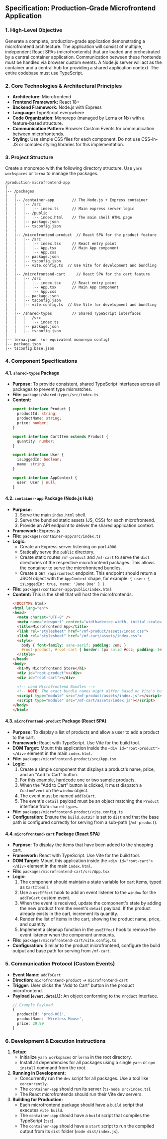 ## Specification: Production-Grade Microfrontend Application

### 1. High-Level Objective

Generate a complete, production-grade application demonstrating a microfrontend architecture. The application will consist of multiple, independent React SPAs (microfrontends) that are loaded and orchestrated by a central container application. Communication between these frontends must be handled via browser custom events. A Node.js server will act as the container and a central hub for providing a shared application context. The entire codebase must use TypeScript.

### 2. Core Technologies & Architectural Principles

*   **Architecture:** Microfrontend
*   **Frontend Framework:** React 18+
*   **Backend Framework:** Node.js with Express
*   **Language:** TypeScript everywhere
*   **Code Organization:** Monorepo (managed by Lerna or Nx) with a feature-based structure.
*   **Communication Pattern:** Browser Custom Events for communication between microfrontends.
*   **Styling:** Use simple CSS files for each component. Do not use CSS-in-JS or complex styling libraries for this implementation.

### 3. Project Structure

Create a monorepo with the following directory structure. Use `yarn workspaces` or `lerna` to manage the packages.

```text
/production-microfrontend-app
|
|-- /packages
|   |
|   |-- /container-app        // The Node.js + Express container
|   |   |-- /src
|   |   |   |-- index.ts      // Main express server logic
|   |   |-- /public
|   |   |   |-- index.html    // The main shell HTML page
|   |   |-- package.json
|   |   |-- tsconfig.json
|   |
|   |-- /microfrontend-product  // React SPA for the product feature
|   |   |-- /src
|   |   |   |-- index.tsx     // React entry point
|   |   |   |-- App.tsx       // Main App component
|   |   |   |-- App.css
|   |   |-- package.json
|   |   |-- tsconfig.json
|   |   |-- vite.config.ts  // Use Vite for development and bundling
|   |
|   |-- /microfrontend-cart     // React SPA for the cart feature
|   |   |-- /src
|   |   |   |-- index.tsx     // React entry point
|   |   |   |-- App.tsx       // Main App component
|   |   |   |-- App.css
|   |   |-- package.json
|   |   |-- tsconfig.json
|   |   |-- vite.config.ts  // Use Vite for development and bundling
|   |
|   |-- /shared-types         // Shared TypeScript interfaces
|   |   |-- /src
|   |   |   |-- index.ts
|   |   |-- package.json
|   |   |-- tsconfig.json
|
|-- lerna.json  (or equivalent monorepo config)
|-- package.json
|-- tsconfig.base.json
```

### 4. Component Specifications

#### 4.1. `shared-types` Package

*   **Purpose:** To provide consistent, shared TypeScript interfaces across all packages to prevent type mismatches.
*   **File:** `packages/shared-types/src/index.ts`
*   **Content:**
    ```typescript
    export interface Product {
      productId: string;
      productName: string;
      price: number;
    }

    export interface CartItem extends Product {
      quantity: number;
    }

    export interface User {
      isLoggedIn: boolean;
      name: string;
    }

    export interface AppContext {
      user: User | null;
    }
    ```

#### 4.2. `container-app` Package (Node.js Hub)

*   **Purpose:**
    1.  Serve the main `index.html` shell.
    2.  Serve the bundled static assets (JS, CSS) for each microfrontend.
    3.  Provide an API endpoint to deliver the shared application context.
*   **Framework:** Express.js
*   **File:** `packages/container-app/src/index.ts`
*   **Logic:**
    *   Create an Express server listening on port `4000`.
    *   Statically serve the `public` directory.
    *   Create static routes `/mf-product` and `/mf-cart` to serve the `dist` directories of the respective microfrontend packages. This allows the container to serve the microfrontend bundles.
    *   Create a `GET /api/context` endpoint. This endpoint should return a JSON object with the `AppContext` shape, for example: `{ user: { isLoggedIn: true, name: 'Jane Doe' } }`.
*   **File:** `packages/container-app/public/index.html`
*   **Content:** This is the shell that will host the microfrontends.
    ```html
    <!DOCTYPE html>
    <html lang="en">
    <head>
      <meta charset="UTF-8" />
      <meta name="viewport" content="width=device-width, initial-scale=1.0" />
      <title>Microfrontend App</title>
      <link rel="stylesheet" href="/mf-product/assets/index.css">
      <link rel="stylesheet" href="/mf-cart/assets/index.css">
      <style>
        body { font-family: sans-serif; padding: 2em; }
        #root-product, #root-cart { border: 1px solid #ccc; padding: 1em; margin-bottom: 1em; border-radius: 8px; }
      </style>
    </head>
    <body>
      <h1>My Microfrontend Store</h1>
      <div id="root-product"></div>
      <div id="root-cart"></div>

      <!-- Load Microfrontend Bundles -->
      <!-- NOTE: The exact bundle names might differ based on Vite's build output -->
      <script type="module" src="/mf-product/assets/index.js"></script>
      <script type="module" src="/mf-cart/assets/index.js"></script>
    </body>
    </html>
    ```

#### 4.3. `microfrontend-product` Package (React SPA)

*   **Purpose:** To display a list of products and allow a user to add a product to the cart.
*   **Framework:** React with TypeScript. Use Vite for the build tool.
*   **DOM Target:** Mount this application inside the `<div id="root-product"></div>` element in the main `index.html`.
*   **File:** `packages/microfrontend-product/src/App.tsx`
*   **Logic:**
    1.  Create a simple component that displays a product's name, price, and an "Add to Cart" button.
    2.  For this example, hardcode one or two sample products.
    3.  When the "Add to Cart" button is clicked, it must dispatch a `CustomEvent` on the `window` object.
    4.  The event must be named `addToCart`.
    5.  The event's `detail` payload must be an object matching the `Product` interface from `shared-types`.
*   **File:** `packages/microfrontend-product/vite.config.ts`
*   **Configuration:** Ensure the `build.outDir` is set to `dist` and that the base path is configured correctly for serving from a sub-path (`/mf-product`).

#### 4.4. `microfrontend-cart` Package (React SPA)

*   **Purpose:** To display the items that have been added to the shopping cart.
*   **Framework:** React with TypeScript. Use Vite for the build tool.
*   **DOM Target:** Mount this application inside the `<div id="root-cart"></div>` element in the main `index.html`.
*   **File:** `packages/microfrontend-cart/src/App.tsx`
*   **Logic:**
    1.  The component should maintain a state variable for cart items, typed as `CartItem[]`.
    2.  Use a `useEffect` hook to add an event listener to the `window` for the `addToCart` custom event.
    3.  When the event is received, update the component's state by adding the new product from the event's `detail` payload. If the product already exists in the cart, increment its quantity.
    4.  Render the list of items in the cart, showing the product name, price, and quantity.
    5.  Implement a cleanup function in the `useEffect` hook to remove the event listener when the component unmounts.
*   **File:** `packages/microfrontend-cart/vite.config.ts`
*   **Configuration:** Similar to the product microfrontend, configure the build output and base path for serving from `/mf-cart`.

### 5. Communication Protocol (Custom Events)

*   **Event Name:** `addToCart`
*   **Direction:** `microfrontend-product` -> `microfrontend-cart`
*   **Trigger:** User clicks the "Add to Cart" button in the product microfrontend.
*   **Payload (`event.detail`):** An object conforming to the `Product` interface.
    ```typescript
    // Example Payload
    {
      productId: 'prod-001',
      productName: 'Wireless Mouse',
      price: 29.99
    }
    ```

### 6. Development & Execution Instructions

1.  **Setup:**
    *   Initialize `yarn workspaces` or `lerna` in the root directory.
    *   Install all dependencies for all packages using a single `yarn` or `npm install` command from the root.
2.  **Running in Development:**
    *   Concurrently run the `dev` script for all packages. Use a tool like `concurrently`.
    *   The `container-app` should run its server (`ts-node src/index.ts`).
    *   The React microfrontends should run their Vite dev servers.
3.  **Building for Production:**
    *   Each microfrontend package should have a `build` script that executes `vite build`.
    *   The `container-app` should have a `build` script that compiles the TypeScript (`tsc`).
    *   The `container-app` should have a `start` script to run the compiled output from its `dist` folder (`node dist/index.js`).